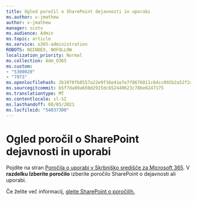 ```yaml
---
title: Ogled poročil o SharePoint dejavnosti in uporabi
ms.author: v-jmathew
author: v-jmathew
manager: scotv
ms.audience: Admin
ms.topic: article
ms.service: o365-administration
ROBOTS: NOINDEX, NOFOLLOW
localization_priority: Normal
ms.collection: Adm_O365
ms.custom:
- "5300020"
- "7973"
ms.openlocfilehash: 2b1070fb8557a22e9f36e41e7e7f8676011c64cc092b2a52f24339b49df41453
ms.sourcegitcommit: b5f7da89a650d2915dc652449623c78be6247175
ms.translationtype: MT
ms.contentlocale: sl-SI
ms.lasthandoff: 08/05/2021
ms.locfileid: "54037300"
---
```

# <a name="view-reports-on-sharepoint-activity-and-usage"></a>Ogled poročil o SharePoint dejavnosti in uporabi

Pojdite na stran [Poročila o uporabi v Skrbniško središče za Microsoft 365](https://admin.microsoft.com/AdminPortal/Home). V **razdelku Izberite poročilo** izberite poročilo SharePoint o dejavnosti ali uporabi.

Če želite več informacij, [glejte SharePoint o poročilih.](https://go.microsoft.com/fwlink/?linkid=875240)
